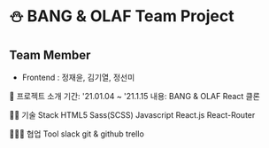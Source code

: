 # ⛄ BANG & OLAF Team Project

## Team Member
* Frontend : 정재윤, 김기열, 정선미

🤔 프로젝트 소개
기간: '21.01.04 ~ '21.1.15
내용: BANG & OLAF React 클론


🧑‍💻 기술 Stack
HTML5
Sass(SCSS)
Javascript
React.js
React-Router


👨‍👨‍👦 협업 Tool
slack
git & github
trello
